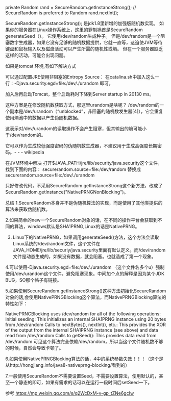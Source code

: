 private Random rand = SecureRandom.getInstanceStrong();  // SecureRandom is preferred to Random
rand.nextInt();


SecureRandom.getInstanceStrong(); 是jdk1.8里新增的加强版随机数实现。
如果你的服务器在Linux操作系统上，这里的罪魁祸首是SecureRandom generateSeed（）。
它使用/dev/random生成种子。
但是/dev/random是一个阻塞数字生成器，如果它没有足够的随机数据提供，它就一直等，这迫使JVM等待键盘和鼠标输入以及磁盘活动可以产生所需的随机性或熵。
但在一个服务器缺乏这样的活动，可能会出现问题。



如果是tomcat 环境,有如下解决方式


可以通过配置JRE使用非阻塞的Entropy Source： 
在catalina.sh中加入这么一行：-Djava.security.egd=file:/dev/./urandom 即可。 

加入后再启动Tomcat，整个启动耗时下降到Server startup in 20130 ms。 

这种方案是在修改随机数获取方式，那这里urandom是啥呢？
/dev/random的一个副本是/dev/urandom（“unblocked”，非阻塞的随机数发生器[4]），它会重复使用熵池中的数据以产生伪随机数据。

这表示对/dev/urandom的读取操作不会产生阻塞，但其输出的熵可能小于/dev/random的。

它可以作为生成较低强度密码的伪随机数生成器，不建议用于生成高强度长期密码。- - - wikipedia

在JVM环境中解决 
打开$JAVA_PATH/jre/lib/security/java.security这个文件，找到下面的内容：
securerandom.source=file:/dev/random
替换成
securerandom.source=file:/dev/./urandom



只好修改代码，不采用SecureRandom.getInstanceStrong这个新方法，改成了SecureRandom.getInstance("NativePRNGNonBlocking")。



总结
1.SecureRandom本身并不是伪随机算法的实现，而是使用了其他类提供的算法来获取伪随机数。 

2.如果简单的new一个SecureRandom对象的话，在不同的操作平台会获取到不同的算法，windows默认是SHA1PRNG,Linux的话是NativePRNG。 

3. Linux下的NativePRNG，如果调用generateSeed()方法，这个方法会读取Linux系统的/dev/random文件，这个文件在JAVA_HOME/jre/lib/securiy/java.security里面有默认定义。而/dev/random文件是动态生成的，如果没有数据，就会阻塞。也就造成了第一个现象。 

4.可以使用-Djava.security.egd=file:/dev/./urandom （这个文件名多个u）强制使用/dev/urandom这个文件，避免阻塞现象。中间加个点的解释是因为某个JDK BUG，SO那个帖子有链接。 

5.如果使用SecureRandom.getInstanceStrong()这种方法初始化SecureRandom对象的话,会使用NativePRNGBlocking这个算法，而NativePRNGBlocking算法的特性如下： 

NativePRNGBlocking uses /dev/random for all of the following operations: 
Initial seeding: This initializes an internal SHA1PRNG instance using 20 bytes from /dev/random 
Calls to nextBytes(), nextInt(), etc.: This provides the XOR of the output from the internal SHA1PRNG instance (see above) and data read from /dev/random 
Calls to getSeed(): This provides data read from /dev/random 
可见这个算法完全依赖/dev/random，所以当这个文件随机数不够的时候，自然会导致卡顿了。 

6.如果使用NativePRNGBlocking算法的话，4中的系统参数失效！！！（这个是从http://hongjiang.info/java8-nativeprng-blocking/看到的） 

7.一般使用SecureRandom不需要设置Seed，不需要设置算法，使用默认的，甚至一个静态的即可，如果有需求的话可以在运行一段时间后setSeed一下。

参考
https://mp.weixin.qq.com/s/q2WcDxM-v-gp_tZNe6gcIw


